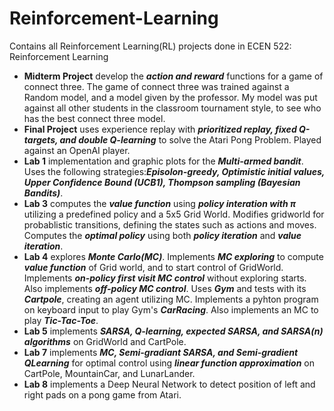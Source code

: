 # Reinforcement-Learning
Contains all Reinforcement Learning(RL) projects done in ECEN 522: Reinforcement Learning
* **Midterm Project** develop the _**action and reward**_ functions for a game of connect three. The game of connect three was trained against a Random model, and a model given by the professor. My model was put against all other students in the classroom tournament style, to see who has the best connect three model.
* **Final Project** uses experience replay with _**prioritized replay, fixed Q-targets, and double Q-learning**_ to solve the Atari Pong Problem. Played against an OpenAI player. 
* **Lab 1** implementation and graphic plots for the **_Multi-armed bandit_**. Uses the following strategies:_**Episolon-greedy, Optimistic initial values, Upper Confidence Bound (UCB1), Thompson sampling (Bayesian Bandits)**_.
* **Lab 3** computes the _**value function**_ using _**policy interation with π**_ utilizing a predefined policy and a 5x5 Grid World. Modifies gridworld for probablistic transitions, defining the states such as actions and moves. Computes the _**optimal policy**_ using both _**policy iteration**_ and _**value iteration**_.
* **Lab 4** explores _**Monte Carlo(MC)**_. Implements _**MC exploring**_ to compute _**value function**_ of Grid world, and to start control of GridWorld. Implements _**on-policy first visit MC control**_ without exploring starts. Also implements _**off-policy MC control**_. Uses _**Gym**_ and tests with its _**Cartpole**_, creating an agent utilizing MC. Implements a pyhton program on keyboard input to play Gym's _**CarRacing**_. Also implements an MC to play _**Tic-Tac-Toe**_. 
* **Lab 5** implements _**SARSA, Q-learning, expected SARSA, and SARSA(n) algorithms**_ on GridWorld and CartPole.
* **Lab 7** implements _**MC, Semi-gradiant SARSA, and Semi-gradient QLearning**_ for optimal control using _**linear function approximation**_ on CartPole, MountainCar, and LunarLander.
* **Lab 8** implements a Deep Neural Network to detect position of left and right pads on a pong game from Atari. 

